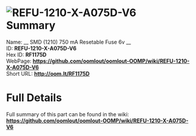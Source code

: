 
![REFU-1210-X-A075D-V6](https://github.com/oomlout/oomlout-OOMP/blob/master/parts/REFU-1210-X-A075D-V6/REFU-1210-X-A075D-V6_420.jpg)   
Summary
=================
  
Name: __ SMD (1210) 750 mA Resetable Fuse 6v __    
ID: __REFU-1210-X-A075D-V6__   
Hex ID: __RF1175D__   
WebPage: __https://github.com/oomlout/oomlout-OOMP/wiki/REFU-1210-X-A075D-V6__   
Short URL: __http://oom.lt/RF1175D__   

Full Details
==========================
Full summary of this part can be found in the wiki:   
__https://github.com/oomlout/oomlout-OOMP/wiki/REFU-1210-X-A075D-V6__    

